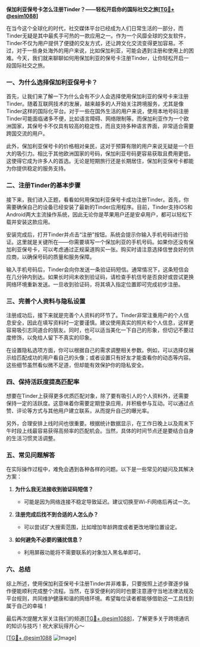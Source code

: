 **保加利亚保号卡怎么注册Tinder？——轻松开启你的国际社交之旅[[TG💪+ @esim1088](https://t.me/s/esim1088)]**

在当今这个全球化的时代，社交媒体平台已经成为人们日常生活的一部分，而Tinder无疑是其中最炙手可热的一款应用之一。作为一个风靡全球的交友软件，Tinder不仅为用户提供了便捷的交友方式，还让跨文化交流变得更加容易。不过，对于一些身处海外的用户来说，比如保加利亚，可能会遇到注册和使用上的困难。今天，我们就来聊聊如何用保加利亚的保号卡注册Tinder，让你轻松开启一段国际社交之旅。

### 一、为什么选择保加利亚保号卡？

首先，让我们来了解一下为什么会有不少人会选择使用保加利亚的保号卡来注册Tinder。随着互联网技术的发展，越来越多的人开始关注跨境服务，尤其是像Tinder这样的国际化平台。对于一些在国外生活的用户来说，使用本地号码注册Tinder可能面临诸多不便，比如语言障碍、网络限制等。而保加利亚作为一个欧洲国家，其保号卡不仅具有较高的稳定性，而且支持多种语言界面，非常适合需要跨国交流的用户。

此外，保加利亚保号卡的价格相对亲民，这对于预算有限的用户来说无疑是一个巨大的吸引力。相比于其他欧洲国家的号码，保加利亚号码更容易获取且费用更低，这使得它成为许多人的首选。无论是短期旅行还是长期居住，保加利亚保号卡都能为你提供稳定的服务支持。

### 二、注册Tinder的基本步骤

接下来，我们进入正题，看看如何用保加利亚保号卡成功注册Tinder。首先，你需要确保自己的设备已经安装了最新的Tinder应用程序。目前，Tinder支持iOS和Android两大主流操作系统，因此无论你是苹果用户还是安卓用户，都可以轻松下载并安装这款应用。

安装完成后，打开Tinder并点击“注册”按钮。系统会提示你输入手机号码进行验证。这里就是关键所在——你需要填写一个保加利亚的手机号码。如果你还没有保加利亚保号卡，可以考虑通过正规渠道购买一张。购买时请注意选择信誉良好的供应商，以确保号码的质量和服务保障。

输入手机号码后，Tinder会向你发送一条验证码短信。通常情况下，这条短信会在几分钟内到达。如果长时间未收到验证码，请检查手机信号是否良好或尝试更换网络环境重新发送。一旦收到验证码，将其填入指定位置即可完成初步注册。

### 三、完善个人资料与隐私设置

注册成功后，接下来就是完善个人资料的环节了。Tinder非常注重用户的个人信息安全，因此在填写资料时一定要谨慎。建议使用真实的照片和个人信息，这样更容易吸引志同道合的朋友。同时，也可以适当美化一下自己的形象，但切记不要过度修饰，以免给人留下不真实的印象。

在设置隐私选项方面，你可以根据自己的需求调整相关参数。例如，可以选择仅展示给匹配成功的用户看自己的头像；或者设置只有好友才能查看你的动态等内容。这些细节虽然看似微不足道，但却能有效保护你的隐私安全。

### 四、保持活跃度提高匹配率

想要在Tinder上获得更多优质匹配对象，除了要有吸引人的个人资料外，还需要保持一定的活跃度。这意味着你需要定期登录应用，并积极参与互动。可以通过点赞、评论等方式与其他用户建立联系，从而提升自己的曝光率。

另外，合理安排上线时间也很重要。根据统计数据显示，在工作日晚上以及周末下午时段上线最容易获得高频率的匹配机会。当然，具体的时间节点还是要结合自身的生活习惯灵活调整。

### 五、常见问题解答

在实际操作过程中，难免会遇到各种各样的问题。以下是一些常见的疑问及其解决方案：

1. **为什么我无法接收到验证码短信？**
   - 可能是因为网络连接不稳定导致延迟。建议切换至Wi-Fi网络后再试一次。
   
2. **注册完成后找不到合适的人怎么办？**
   - 可以尝试扩大搜索范围，比如增加年龄跨度或者更改地理位置设定。
   
3. **如何避免不必要的骚扰信息？**
   - 利用屏蔽功能将不需要联系的对象加入黑名单即可。

### 六、总结

综上所述，使用保加利亚保号卡注册Tinder并非难事，只要按照上述步骤逐步操作便能顺利完成整个流程。当然，在享受便利的同时也要注意遵守当地法律法规及平台规则，共同维护健康和谐的网络环境。希望每位读者都能够借助这一工具找到属于自己的幸福！

最后再次提醒大家关注我们的频道[[TG💪+ @esim1088](https://t.me/s/esim1088)]，了解更多关于跨境通讯的知识与技巧！祝大家玩得开心～

[[TG💪+ @esim1088](https://t.me/s/esim1088) ![Image](https://i.postimg.cc/4NQfJmqS/Snipaste-2025-05-13-00-14-12.png)]